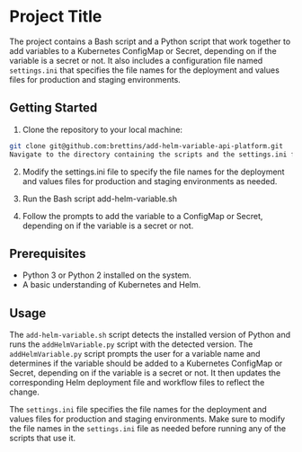 # Project Title

The project contains a Bash script and a Python script that work together to add variables to a Kubernetes ConfigMap or Secret, depending on if the variable is a secret or not. It also includes a configuration file named `settings.ini` that specifies the file names for the deployment and values files for production and staging environments.

## Getting Started

1. Clone the repository to your local machine:

```bash
git clone git@github.com:brettins/add-helm-variable-api-platform.git
Navigate to the directory containing the scripts and the settings.ini file.
```

2. Modify the settings.ini file to specify the file names for the deployment and values files for production and staging environments as needed.


3. Run the Bash script add-helm-variable.sh

4. Follow the prompts to add the variable to a ConfigMap or Secret, depending on if the variable is a secret or not.

## Prerequisites
- Python 3 or Python 2 installed on the system.
- A basic understanding of Kubernetes and Helm.

## Usage

The `add-helm-variable.sh` script detects the installed version of Python and runs the `addHelmVariable.py` script with the detected version. The `addHelmVariable.py` script prompts the user for a variable name and determines if the variable should be added to a Kubernetes ConfigMap or Secret, depending on if the variable is a secret or not. It then updates the corresponding Helm deployment file and workflow files to reflect the change.

The `settings.ini` file specifies the file names for the deployment and values files for production and staging environments. Make sure to modify the file names in the `settings.ini` file as needed before running any of the scripts that use it.

